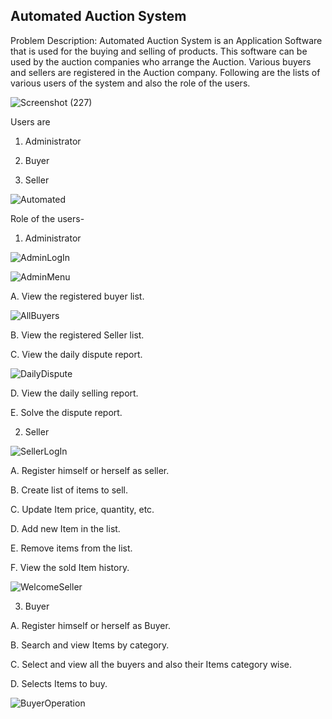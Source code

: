 


<h2>Automated Auction System </h2>


Problem Description:
Automated Auction System is an Application Software that is used for the buying and selling of products. This software can be used by the auction companies  who arrange the Auction. Various buyers and sellers are registered in the Auction company. Following are the lists of various users of the system and also the role of the users.


![Screenshot (227)](https://user-images.githubusercontent.com/112753764/221518881-abd2154a-d423-4c7c-8f9a-ff923169e35f.png)


Users are
1. Administrator

2. Buyer

3. Seller

![Automated](https://user-images.githubusercontent.com/112753764/221529866-f5668aa5-50a9-4b21-a0ea-a63e6e1fd1f8.png)

Role of the users-

1. Administrator

![AdminLogIn](https://user-images.githubusercontent.com/112753764/221529963-cb066055-5fcd-43ff-81d5-3239bce7e504.png)


![AdminMenu](https://user-images.githubusercontent.com/112753764/221530006-0ac1a6e4-8bd2-4be2-bd3e-b60f8a42b4df.png)


A. View the registered buyer list.

![AllBuyers](https://user-images.githubusercontent.com/112753764/221530078-a5f210a4-d7cc-4a44-91f7-5f4aa2abb862.png)

B. View the registered Seller list.

C. View the daily dispute report.


![DailyDispute](https://user-images.githubusercontent.com/112753764/221530133-39eb9ca3-6457-435c-9a1f-0dc603a05d53.png)

D. View the daily selling report.

E. Solve the dispute report.

2. Seller


![SellerLogIn](https://user-images.githubusercontent.com/112753764/221530215-a5cabdd8-f27e-40bc-b170-748758b2f388.png)


A. Register himself or herself as seller.

B. Create list of items to sell.

C. Update Item price, quantity, etc.

D. Add new Item in the list.

E. Remove items from the list.

F. View the sold Item history.


![WelcomeSeller](https://user-images.githubusercontent.com/112753764/221530255-a2b1aa30-debc-46f3-997f-de8da1b87689.png)


3. Buyer

A. Register himself or herself as Buyer.

B. Search and view Items by category.

C. Select and view all the buyers and also their Items category wise.

D. Selects Items to buy.

![BuyerOperation](https://user-images.githubusercontent.com/112753764/221530299-24d87ed9-460e-4afa-ab8d-99acf017b494.png)

